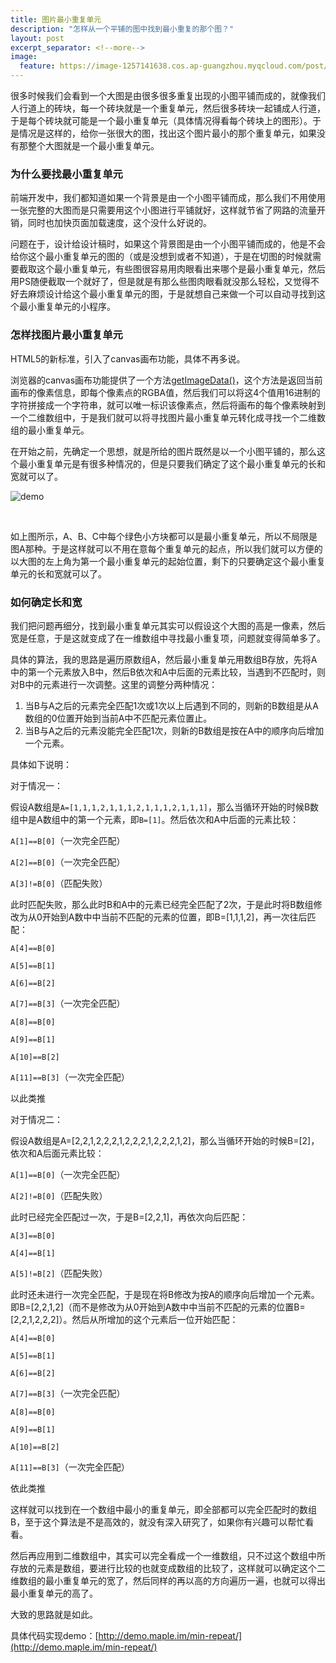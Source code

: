 ```yaml
---
title: 图片最小重复单元
description: "怎样从一个平铺的图中找到最小重复的那个图？"
layout: post
excerpt_separator: <!--more-->
image:
  feature: https://image-1257141638.cos.ap-guangzhou.myqcloud.com/post/head/photo-1493407192204-530f0ce3d3d2.jpeg?sign=q-sign-algorithm%3Dsha1%26q-ak%3DAKIDd7QZWHHEQWQ8eyD1lJfpnY7TdbNx2Xs2%26q-sign-time%3D1531967616%3B1531968516%26q-key-time%3D1531967616%3B1531968516%26q-header-list%3D%26q-url-param-list%3D%26q-signature%3D20d27c82740f07c812786ad64f550ae4a797f9df
---
```


很多时候我们会看到一个大图是由很多很多重复出现的小图平铺而成的，就像我们人行道上的砖块，每一个砖块就是一个重复单元，然后很多砖块一起铺成人行道，于是每个砖块就可能是一个最小重复单元（具体情况得看每个砖块上的图形）。于是情况是这样的，给你一张很大的图，找出这个图片最小的那个重复单元，如果没有那整个大图就是一个最小重复单元。

<!--more-->

### 为什么要找最小重复单元

前端开发中，我们都知道如果一个背景是由一个小图平铺而成，那么我们不用使用一张完整的大图而是只需要用这个小图进行平铺就好，这样就节省了网路的流量开销，同时也加快页面加载速度，这个没什么好说的。

问题在于，设计给设计稿时，如果这个背景图是由一个小图平铺而成的，他是不会给你这个最小重复单元的图的（或是没想到或者不知道），于是在切图的时候就需要截取这个最小重复单元，有些图很容易用肉眼看出来哪个是最小重复单元，然后用PS随便截取一个就好了，但是就是有那么些图肉眼看就没那么轻松，又觉得不好去麻烦设计给这个最小重复单元的图，于是就想自己来做一个可以自动寻找到这个最小重复单元的小程序。

### 怎样找图片最小重复单元

HTML5的新标准，引入了canvas画布功能，具体不再多说。

浏览器的canvas画布功能提供了一个方法[getImageData()](http://www.w3school.com.cn/tags/canvas_getimagedata.asp)，这个方法是返回当前画布的像素信息，即每个像素点的RGBA值，然后我们可以将这4个值用16进制的字符拼接成一个字符串，就可以唯一标识该像素点，然后将画布的每个像素映射到一个二维数组中，于是我们就可以将寻找图片最小重复单元转化成寻找一个二维数组的最小重复单元。

在开始之前，先确定一个思想，就是所给的图片既然是以一个小图平铺的，那么这个最小重复单元是有很多种情况的，但是只要我们确定了这个最小重复单元的长和宽就可以了。

![demo]({{size.url}}/images/post/mini-repeat-01.jpg)

 

如上图所示，A、B、C中每个绿色小方块都可以是最小重复单元，所以不局限是图A那种。于是这样就可以不用在意每个重复单元的起点，所以我们就可以方便的以大图的左上角为第一个最小重复单元的起始位置，剩下的只要确定这个最小重复单元的长和宽就可以了。

### 如何确定长和宽

我们把问题再细分，找到最小重复单元其实可以假设这个大图的高是一像素，然后宽是任意，于是这就变成了在一维数组中寻找最小重复项，问题就变得简单多了。

具体的算法，我的思路是遍历原数组A，然后最小重复单元用数组B存放，先将A中的第一个元素放入B中，然后B依次和A中后面的元素比较，当遇到不匹配时，则对B中的元素进行一次调整。这里的调整分两种情况：

1. 当B与A之后的元素完全匹配1次或1次以上后遇到不同的，则新的B数组是从A数组的0位置开始到当前A中不匹配元素位置止。
2. 当B与A之后的元素没能完全匹配1次，则新的B数组是按在A中的顺序向后增加一个元素。

具体如下说明：

对于情况一：

假设A数组是`A=[1,1,1,2,1,1,1,2,1,1,1,2,1,1,1]`，那么当循环开始的时候B数组中是A数组中的第一个元素，即`B=[1]`。然后依次和A中后面的元素比较：

`A[1]==B[0]`（一次完全匹配）

`A[2]==B[0]`（一次完全匹配）

`A[3]!=B[0]`（匹配失败）

此时匹配失败，那么此时B和A中的元素已经完全匹配了2次，于是此时将B数组修改为从0开始到A数中中当前不匹配的元素的位置，即B=[1,1,1,2]，再一次往后匹配：

`A[4]==B[0]`

`A[5]==B[1]`

`A[6]==B[2]`

`A[7]==B[3]`（一次完全匹配）

`A[8]==B[0]`

`A[9]==B[1]`

`A[10]==B[2]`

`A[11]==B[3]`（一次完全匹配）

以此类推

对于情况二：

假设A数组是A=[2,2,1,2,2,2,1,2,2,2,1,2,2,2,1,2]，那么当循环开始的时候B=[2]，依次和A后面元素比较：

`A[1]==B[0]`（一次完全匹配）

`A[2]!=B[0]`（匹配失败）

此时已经完全匹配过一次，于是B=[2,2,1]，再依次向后匹配：

`A[3]==B[0]`

`A[4]==B[1]`

`A[5]!=B[2]`（匹配失败）

此时还未进行一次完全匹配，于是现在将B修改为按A的顺序向后增加一个元素。即B=[2,2,1,2]（而不是修改为从0开始到A数中中当前不匹配的元素的位置B=[2,2,1,2,2,2]）。然后从所增加的这个元素后一位开始匹配：

`A[4]==B[0]`

`A[5]==B[1]`

`A[6]==B[2]`

`A[7]==B[3]`（一次完全匹配）

`A[8]==B[0]`

`A[9]==B[1]`

`A[10]==B[2]`

`A[11]==B[3]`（一次完全匹配）

依此类推

这样就可以找到在一个数组中最小的重复单元，即全部都可以完全匹配时的数组B，至于这个算法是不是高效的，就没有深入研究了，如果你有兴趣可以帮忙看看。

然后再应用到二维数组中，其实可以完全看成一个一维数组，只不过这个数组中所存放的元素是数组，要进行比较的也就变成数组的比较了，这样就可以确定这个二维数组的最小重复单元的宽了，然后同样的再以高的方向遍历一遍，也就可以得出最小重复单元的高了。

大致的思路就是如此。

具体代码实现demo：[http://demo.maple.im/min-repeat/](http://demo.maple.im/min-repeat/)

